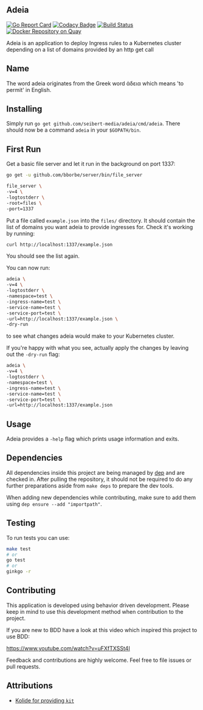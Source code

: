 ## Adeia

[![Go Report Card](https://goreportcard.com/badge/github.com/seibert-media/adeia)](https://goreportcard.com/report/github.com/seibert-media/adeia)
[![Codacy Badge](https://api.codacy.com/project/badge/Grade/513590eff4e54095a25b66bf65bd1323)](https://www.codacy.com/app/kwiesmueller/adeia?utm_source=github.com&amp;utm_medium=referral&amp;utm_content=seibert-media/adeia&amp;utm_campaign=Badge_Grade)
[![Build Status](https://travis-ci.org/seibert-media/adeia.svg?branch=master)](https://travis-ci.org/seibert-media/adeia)
[![Docker Repository on Quay](https://quay.io/repository/seibertmedia/adeia/status "Docker Repository on Quay")](https://quay.io/repository/seibertmedia/adeia)

Adeia is an application to deploy Ingress rules to a Kubernetes cluster depending on a list of domains provided by an http get call

## Name

The word adeia originates from the Greek word άδεια which means 'to permit' in English.

## Installing

Simply run `go get github.com/seibert-media/adeia/cmd/adeia`. There should now be a command `adeia` in your `$GOPATH/bin`.  

## First Run

Get a basic file server and let it run in the background on port 1337: 
```bash
go get -u github.com/bborbe/server/bin/file_server

file_server \
-v=4 \
-logtostderr \
-root=files \
-port=1337
```

Put a file called `example.json` into the `files/` directory. It should contain the list of domains you want adeia to provide ingresses for. Check it's working by running:

```bash
curl http://localhost:1337/example.json
```

You should see the list again.

You can now run:

```bash
adeia \
-v=4 \
-logtostderr \
-namespace=test \
-ingress-name=test \
-service-name=test \
-service-port=test \
-url=http://localhost:1337/example.json \
-dry-run
```

to see what changes adeia would make to your Kubernetes cluster. 

If you're happy with what you see, actually apply the changes by leaving out the `-dry-run` flag: 

```bash
adeia \
-v=4 \
-logtostderr \
-namespace=test \
-ingress-name=test \
-service-name=test \
-service-port=test \
-url=http://localhost:1337/example.json
```

## Usage

Adeia provides a `-help` flag which prints usage information and exits. 

## Dependencies

All dependencies inside this project are being managed by [dep](https://github.com/golang/dep) and are checked in.
After pulling the repository, it should not be required to do any further preparations aside from `make deps` to prepare the dev tools.

When adding new dependencies while contributing, make sure to add them using `dep ensure --add "importpath"`.

## Testing

To run tests you can use:
```bash
make test
# or
go test
# or
ginkgo -r
```

## Contributing

This application is developed using behavior driven development. 
Please keep in mind to use this development method when contribution to the project.

If you are new to BDD have a look at this video which inspired this project to use BDD:
 
https://www.youtube.com/watch?v=uFXfTXSSt4I

Feedback and contributions are highly welcome. Feel free to file issues or pull requests.

## Attributions

* [Kolide for providing `kit`](https://github.com/kolide/kit)
